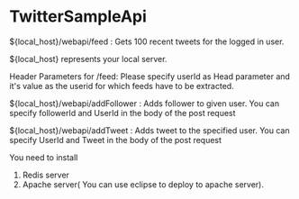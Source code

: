 # TwitterSampleApi

${local_host}/webapi/feed : Gets 100 recent tweets for the logged in user.

${local_host} represents your local server.

Header Parameters for /feed:
Please specify userId as Head parameter and it's value as the userid for which feeds have to be extracted.


${local_host}/webapi/addFollower : Adds follower to given user. You can specify followerId and UserId in the body of the post request

${local_host}/webapi/addTweet : Adds tweet to the specified user. You can specify UserId and Tweet in the body of the post request

You need to install

1. Redis server
2. Apache server( You can use eclipse to deploy to apache server).






